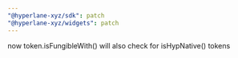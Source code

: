 ```yaml
---
"@hyperlane-xyz/sdk": patch
"@hyperlane-xyz/widgets": patch
---
```


now token.isFungibleWith() will also check for isHypNative() tokens
